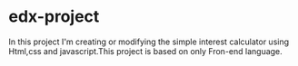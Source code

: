 # edx-project
In this project I'm creating or modifying the simple interest calculator using
Html,css and javascript.This project is based on only
Fron-end language.
